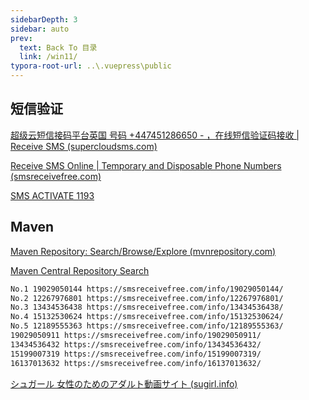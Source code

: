 ```yaml
---
sidebarDepth: 3
sidebar: auto
prev:
  text: Back To 目录
  link: /win11/
typora-root-url: ..\.vuepress\public
---
```






## 短信验证

[超级云短信接码平台英国 号码 +447451286650 - ，在线短信验证码接收 | Receive SMS (supercloudsms.com)](https://www.supercloudsms.com/zh/message/447451286650.html)

[Receive SMS Online | Temporary and Disposable Phone Numbers (smsreceivefree.com)](https://smsreceivefree.com/)

[SMS ACTIVATE 1193](https://sms-activate.org/getNumber)

## Maven

[Maven Repository: Search/Browse/Explore (mvnrepository.com)](https://mvnrepository.com/)

[Maven Central Repository Search](https://search.maven.org/)



```sh
No.1 19029050144 https://smsreceivefree.com/info/19029050144/
No.2 12267976801 https://smsreceivefree.com/info/12267976801/
No.3 13434536438 https://smsreceivefree.com/info/13434536438/
No.4 15132530624 https://smsreceivefree.com/info/15132530624/
No.5 12189555363 https://smsreceivefree.com/info/12189555363/
19029050911 https://smsreceivefree.com/info/19029050911/
13434536432 https://smsreceivefree.com/info/13434536432/
15199007319 https://smsreceivefree.com/info/15199007319/
16137013632 https://smsreceivefree.com/info/16137013632/
```



[シュガール 女性のためのアダルト動画サイト (sugirl.info)](https://sugirl.info/)
